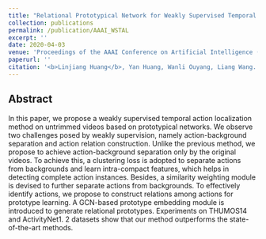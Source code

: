 ```yaml
---
title: "Relational Prototypical Network for Weakly Supervised Temporal Action Localization"
collection: publications
permalink: /publication/AAAI_WSTAL
excerpt: ''
date: 2020-04-03
venue: 'Proceedings of the AAAI Conference on Artificial Intelligence (AAAI)'
paperurl: ''
citation: '<b>Linjiang Huang</b>, Yan Huang, Wanli Ouyang, Liang Wang. &quot;Relational Prototypical Network for Weakly Supervised Temporal Action Localization&quot;.<i>Proceedings of the AAAI Conference on Artificial Intelligence (AAAI)</i> <b>AAAI 2020</b>.'
---
```


## Abstract
In this paper, we propose a weakly supervised temporal action localization method on untrimmed videos based on prototypical networks. We observe two challenges posed by weakly supervision, namely action-background separation and action relation construction. Unlike the previous method, we propose to achieve action-background separation only by the original videos. To achieve this, a clustering loss is adopted to separate actions from backgrounds and learn intra-compact features, which helps in detecting complete action instances. Besides, a similarity weighting module is devised to further separate actions from backgrounds. To effectively identify actions, we propose to construct relations among actions for prototype learning. A GCN-based prototype embedding module is introduced to generate relational prototypes. Experiments on THUMOS14 and ActivityNet1. 2 datasets show that our method outperforms the state-of-the-art methods.

